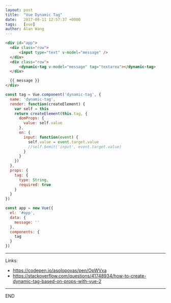 ```yaml
---
layout: post
title:  "Vue Dynamic Tag"
date:   2017-09-11 12:57:37 +0000
tags:   [vue]
author: Alan Wang
---
```


```html
<div id="app">
  <div class="row">
      <input type="text" v-model="message" />
  </div>
  <div class="row">
      <dynamic-tag v-model="message" tag="textarea"></dynamic-tag>
  </div>

  {{ message }}
</div>
```

```js
const tag = Vue.component('dynamic-tag', {
  name: 'dynamic-tag',
  render: function(createElement) {
    var self = this
    return createElement(this.tag, {
      domProps: {
        value: self.value
      },
      on: {
        input: function(event) {
          self.value = event.target.value
          //self.$emit('input', event.target.value)
        }
      }
    })
  },
  props: {
    tag: {
      type: String,
      required: true
    }
  }
})

const app = new Vue({
  el: '#app',
  data: {
    message: ''
  },
  components: {
    tag
  }
})
```

---
Links:
- https://codepen.io/asolopovas/pen/OpWVxa
- https://stackoverflow.com/questions/41748934/how-to-create-dynamic-tag-based-on-props-with-vue-2

---
END
